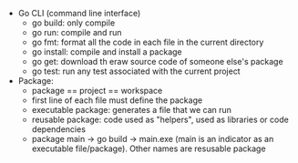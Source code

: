- Go CLI (command line interface)
  - go build: only compile
  - go run: compile and run
  - go fmt: format all the code in each file in the current directory
  - go install: compile and install a package
  - go get: download th eraw source code of someone else's package
  - go test: run any test associated with the current project
- Package:
  - package == project == workspace
  - first line of each file must define the package
  - executable package: generates a file that we can run
  - reusable package: code used as "helpers", used as libraries or code dependencies
  - package main -> go build -> main.exe (main is an indicator as an executable file/package). Other names are resusable package
  
